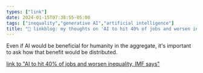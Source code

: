```yaml
---
types: ["link"]
date: 2024-01-15T07:38:55-05:00
tags: ["inequality","generative AI","artificial intelligence"]
title: "🔗 linkblog: my thoughts on 'AI to hit 40% of jobs and worsen inequality, IMF says'"
---
```

Even if AI would be beneficial for humanity in the aggregate, it's important to ask how that benefit would be distributed.

[link to "AI to hit 40% of jobs and worsen inequality, IMF says"](https://www.bbc.com/news/business-67977967?at_medium=RSS&at_campaign=KARANGA)
